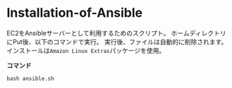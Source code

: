 # Installation-of-Ansible

EC2をAnsibleサーバーとして利用するためのスクリプト。
ホームディレクトリにPut後、以下のコマンドで実行。
実行後、ファイルは自動的に削除されます。
インストールは`Amazon Linux Extras`パッケージを使用。

__コマンド__
```
bash ansible.sh
```


